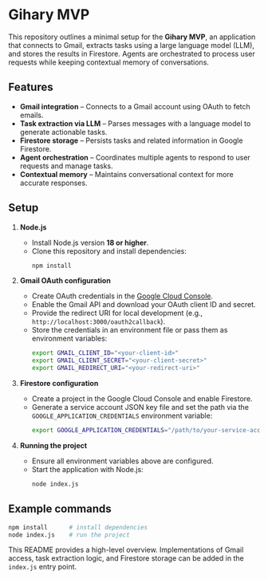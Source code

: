 # Gihary MVP

This repository outlines a minimal setup for the **Gihary MVP**, an application that connects to Gmail, extracts tasks using a large language model (LLM), and stores the results in Firestore. Agents are orchestrated to process user requests while keeping contextual memory of conversations.

## Features

- **Gmail integration** – Connects to a Gmail account using OAuth to fetch emails.
- **Task extraction via LLM** – Parses messages with a language model to generate actionable tasks.
- **Firestore storage** – Persists tasks and related information in Google Firestore.
- **Agent orchestration** – Coordinates multiple agents to respond to user requests and manage tasks.
- **Contextual memory** – Maintains conversational context for more accurate responses.

## Setup

1. **Node.js**
   - Install Node.js version **18 or higher**.
   - Clone this repository and install dependencies:
     ```bash
     npm install
     ```

2. **Gmail OAuth configuration**
   - Create OAuth credentials in the [Google Cloud Console](https://console.cloud.google.com/).
   - Enable the Gmail API and download your OAuth client ID and secret.
   - Provide the redirect URI for local development (e.g., `http://localhost:3000/oauth2callback`).
   - Store the credentials in an environment file or pass them as environment variables:
     ```bash
     export GMAIL_CLIENT_ID="<your-client-id>"
     export GMAIL_CLIENT_SECRET="<your-client-secret>"
     export GMAIL_REDIRECT_URI="<your-redirect-uri>"
     ```

3. **Firestore configuration**
   - Create a project in the Google Cloud Console and enable Firestore.
   - Generate a service account JSON key file and set the path via the `GOOGLE_APPLICATION_CREDENTIALS` environment variable:
     ```bash
     export GOOGLE_APPLICATION_CREDENTIALS="/path/to/your-service-account.json"
     ```

4. **Running the project**
   - Ensure all environment variables above are configured.
   - Start the application with Node.js:
     ```bash
     node index.js
     ```

## Example commands
```bash
npm install      # install dependencies
node index.js    # run the project
```

This README provides a high-level overview. Implementations of Gmail access, task extraction logic, and Firestore storage can be added in the `index.js` entry point.
